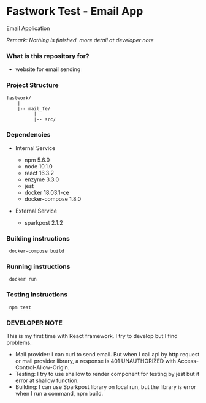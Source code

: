 # Fastwork Test - Email App #

Email Application

*Remark: Nothing is finished. more detail at developer note*

### What is this repository for? ###
- website for email sending

### Project Structure ###

```
fastwork/
    |
    |-- mail_fe/
          |
          |-- src/

```

### Dependencies ###
- Internal Service
    - npm 5.6.0
    - node 10.1.0
    - react 16.3.2
    - enzyme 3.3.0
    - jest
    - docker 18.03.1-ce
    - docker-compose 1.8.0

- External Service
    - sparkpost 2.1.2

### Building instructions ###
```
 docker-compose build
```

### Running instructions ###
```
 docker run
```

### Testing instructions ###
```
 npm test
```

### DEVELOPER NOTE ###
This is my first time with React framework.
I try to develop but I find problems.

- Mail provider: I can curl to send email. But when I call api by http request or mail provider library, a response is 401 UNAUTHORIZED with Access-Control-Allow-Origin.
- Testing: I try to use shallow to render component for testing by jest but it error at shallow function.
- Building: I can use Sparkpost library on local run, but the library is error when I run a command, npm build.